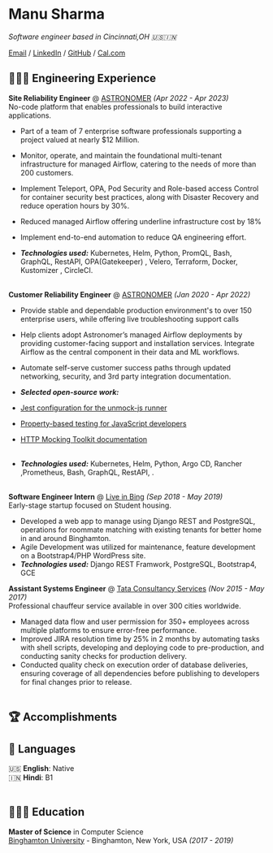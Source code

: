 # Manu Sharma

_Software engineer based in Cincinnati,OH 🇺🇸🇮🇳_ <br>

[Email](mailto:shmanu17@gmail.com.com) / [LinkedIn](https://www.linkedin.com/in/manusharma08/) / [GitHub](https://github.com/shmanu017) / [Cal.com](https://cal.com/manusharma)

## 👩🏼‍💻 Engineering Experience

**Site Reliability Engineer** @ [ASTRONOMER](https://www.astronomer.io/) _(Apr 2022 - Apr 2023)_ <br>
No-code platform that enables professionals to build interactive applications.

- Part of a team of 7 enterprise software professionals supporting a project valued at nearly $12 Million.
- Monitor, operate, and maintain the foundational multi-tenant infrastructure for managed Airflow, catering to the needs of more than 200 customers.
- Implement Teleport, OPA, Pod Security and Role-based access Control for container security best practices,
  along with Disaster Recovery and reduce operation hours by 30%.
- Reduced managed Airflow offering underline infrastructure cost by 18%
- Implement end-to-end automation to reduce QA engineering effort.

- **_Technologies used:_** Kubernetes, Helm, Python, PromQL, Bash, GraphQL, RestAPI, OPA(Gatekeeper) , Velero, Terraform, Docker, Kustomizer , CircleCI.
  <br><br>

**Customer Reliability Engineer** @ [ASTRONOMER](https://www.astronomer.io/) _(Jan 2020 - Apr 2022)_ <br>

- Provide stable and dependable production environment's to over 150 enterprise users, while offering live troubleshooting support calls
- Help clients adopt Astronomer’s managed Airflow deployments by providing customer-facing support and installation services. Integrate Airflow as the central component in their data and ML workflows.
- Automate self-serve customer success paths through updated networking, security, and 3rd party integration documentation.
- **_Selected open-source work:_**
- [Jest configuration for the unmock-js runner](https://github.com/meeshkan/unmock-jest-runner)
- [Property-based testing for JavaScript developers](https://dev.to/meeshkan/property-based-testing-for-javascript-developers-21b2)
- [HTTP Mocking Toolkit documentation](https://github.com/meeshkan/hmt)
  <br><br>

- **_Technologies used:_** Kubernetes, Helm, Python, Argo CD, Rancher ,Prometheus, Bash, GraphQL, RestAPI, .
  <br><br>

**Software Engineer Intern** @ [Live in Bing](https://www.liveinbing.com/) _(Sep 2018 - May 2019)_ <br>
Early-stage startup focused on Student housing.

- Developed a web app to manage using Django REST and PostgreSQL, operations for roommate matching with existing tenants for better home in and around Binghamton.
- Agile Development was utilized for maintenance, feature development on a Bootstrap4/PHP WordPress site.
- **_Technologies used:_** Django REST Framwork, PostgreSQL, Bootstrap4, GCE

**Assistant Systems Engineer** @ [Tata Consultancy Services](https://www.tcs.com/) _(Nov 2015 - May 2017)_ <br>
Professional chauffeur service available in over 300 cities worldwide.

- Managed data flow and user permission for 350+ employees across multiple platforms to ensure error-free performance.
- Improved JIRA resolution time by 25% in 2 months by automating tasks with shell scripts, developing and deploying code to pre-production, and conducting sanity checks for production delivery.
- Conducted quality check on execution order of database deliveries, ensuring coverage of all dependencies before publishing to developers for final changes prior to release.
  <br><br>

## 🏆 Accomplishments

<!-- **Won First Place** @ [Rainbows End Sex Tech Hackathon](https://hack.touchyfeely.tech/) _(May 2021)_ <br>
Built [Tentilex](https://workwithcarolyn.com/blog/tentilex), a wearable armband that records your hand movement and generates a live 3D-model.

**Top Author Recognition** @ [DEV](https://dev.to/) _(2019 - 2020)_ <br>
Named one of the Top 500 authors in 2019. Also wrote two articles that ranked in the weekly Top 7:
  - [How to remove condescending language from documentation](https://dev.to/meeshkan/how-to-remove-condescending-language-from-documentation-4a5p)
  - [Onboarding a junior developer to your team? Here's 12 tips.](https://dev.to/carolstran/onboarding-a-junior-developer-to-your-team-here-s-12-tips-4g3a)
<br><br>

**Won Best Project** @ [Geek Girl Carrots Berlin Hackathon](http://www.hacklikeagirl.co/) _(Oct 2017)_<br>
Created [Qarma](https://github.com/lcorr8/qarma), an online platform to report and retrieve lost & found objects for travelers abroad.
<br><br> -->

## 💬 Languages

🇺🇸 **English**: Native <br>
🇮🇳 **Hindi**: B1
<br><br>

## 👩🏼‍🎓 Education

**Master of Science** in Computer Science<br>
[Binghamton University](https://www.binghamton.edu/) - Binghamton, New York, USA _(2017 - 2019)_
